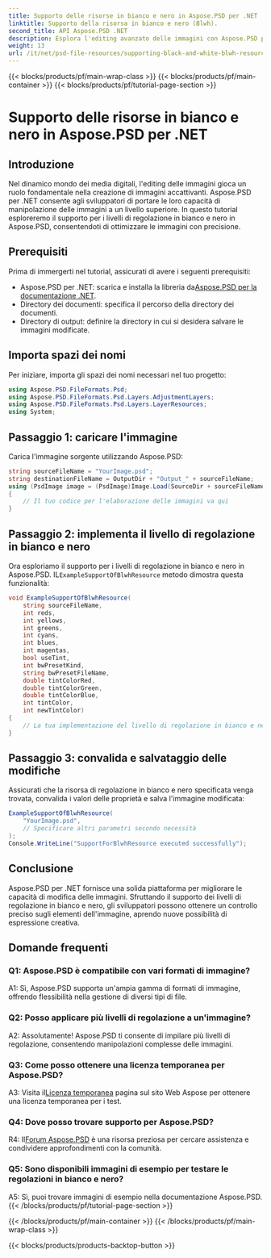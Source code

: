 ```yaml
---
title: Supporto delle risorse in bianco e nero in Aspose.PSD per .NET
linktitle: Supporto della risorsa in bianco e nero (Blwh).
second_title: API Aspose.PSD .NET
description: Esplora l'editing avanzato delle immagini con Aspose.PSD per .NET. Impara a padroneggiare i livelli di regolazione in bianco e nero per un controllo preciso sugli elementi dell'immagine.
weight: 13
url: /it/net/psd-file-resources/supporting-black-and-white-blwh-resource/
---
```


{{< blocks/products/pf/main-wrap-class >}}
{{< blocks/products/pf/main-container >}}
{{< blocks/products/pf/tutorial-page-section >}}

# Supporto delle risorse in bianco e nero in Aspose.PSD per .NET

## Introduzione
Nel dinamico mondo dei media digitali, l'editing delle immagini gioca un ruolo fondamentale nella creazione di immagini accattivanti. Aspose.PSD per .NET consente agli sviluppatori di portare le loro capacità di manipolazione delle immagini a un livello superiore. In questo tutorial esploreremo il supporto per i livelli di regolazione in bianco e nero in Aspose.PSD, consentendoti di ottimizzare le immagini con precisione.
## Prerequisiti
Prima di immergerti nel tutorial, assicurati di avere i seguenti prerequisiti:
- Aspose.PSD per .NET: scarica e installa la libreria da[Aspose.PSD per la documentazione .NET](https://reference.aspose.com/psd/net/).
- Directory dei documenti: specifica il percorso della directory dei documenti.
- Directory di output: definire la directory in cui si desidera salvare le immagini modificate.
## Importa spazi dei nomi
Per iniziare, importa gli spazi dei nomi necessari nel tuo progetto:
```csharp
using Aspose.PSD.FileFormats.Psd;
using Aspose.PSD.FileFormats.Psd.Layers.AdjustmentLayers;
using Aspose.PSD.FileFormats.Psd.Layers.LayerResources;
using System;
```
## Passaggio 1: caricare l'immagine
Carica l'immagine sorgente utilizzando Aspose.PSD:
```csharp
string sourceFileName = "YourImage.psd";
string destinationFileName = OutputDir + "Output_" + sourceFileName;
using (PsdImage image = (PsdImage)Image.Load(SourceDir + sourceFileName))
{
    // Il tuo codice per l'elaborazione delle immagini va qui
}
```
## Passaggio 2: implementa il livello di regolazione in bianco e nero
 Ora esploriamo il supporto per i livelli di regolazione in bianco e nero in Aspose.PSD. IL`ExampleSupportOfBlwhResource` metodo dimostra questa funzionalità:
```csharp
void ExampleSupportOfBlwhResource(
    string sourceFileName,
    int reds,
    int yellows,
    int greens,
    int cyans,
    int blues,
    int magentas,
    bool useTint,
    int bwPresetKind,
    string bwPresetFileName,
    double tintColorRed,
    double tintColorGreen,
    double tintColorBlue,
    int tintColor,
    int newTintColor)
{
    // La tua implementazione del livello di regolazione in bianco e nero va qui
}
```
## Passaggio 3: convalida e salvataggio delle modifiche
Assicurati che la risorsa di regolazione in bianco e nero specificata venga trovata, convalida i valori delle proprietà e salva l'immagine modificata:
```csharp
ExampleSupportOfBlwhResource(
    "YourImage.psd",
    // Specificare altri parametri secondo necessità
);
Console.WriteLine("SupportForBlwhResource executed successfully");
```
## Conclusione

Aspose.PSD per .NET fornisce una solida piattaforma per migliorare le capacità di modifica delle immagini. Sfruttando il supporto dei livelli di regolazione in bianco e nero, gli sviluppatori possono ottenere un controllo preciso sugli elementi dell'immagine, aprendo nuove possibilità di espressione creativa.

## Domande frequenti

### Q1: Aspose.PSD è compatibile con vari formati di immagine?

A1: Sì, Aspose.PSD supporta un'ampia gamma di formati di immagine, offrendo flessibilità nella gestione di diversi tipi di file.

### Q2: Posso applicare più livelli di regolazione a un'immagine?

A2: Assolutamente! Aspose.PSD ti consente di impilare più livelli di regolazione, consentendo manipolazioni complesse delle immagini.

### Q3: Come posso ottenere una licenza temporanea per Aspose.PSD?

 A3: Visita il[Licenza temporanea](https://purchase.aspose.com/temporary-license/) pagina sul sito Web Aspose per ottenere una licenza temporanea per i test.

### Q4: Dove posso trovare supporto per Aspose.PSD?

 R4: Il[Forum Aspose.PSD](https://forum.aspose.com/c/psd/34) è una risorsa preziosa per cercare assistenza e condividere approfondimenti con la comunità.

### Q5: Sono disponibili immagini di esempio per testare le regolazioni in bianco e nero?

A5: Sì, puoi trovare immagini di esempio nella documentazione Aspose.PSD.
{{< /blocks/products/pf/tutorial-page-section >}}

{{< /blocks/products/pf/main-container >}}
{{< /blocks/products/pf/main-wrap-class >}}

{{< blocks/products/products-backtop-button >}}
